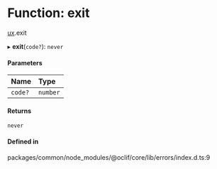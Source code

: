 # Function: exit

[ux](../modules/ux.md).exit

▸ **exit**(`code?`): `never`

#### Parameters

| Name | Type |
| :------ | :------ |
| `code?` | `number` |

#### Returns

`never`

#### Defined in

packages/common/node_modules/@oclif/core/lib/errors/index.d.ts:9

